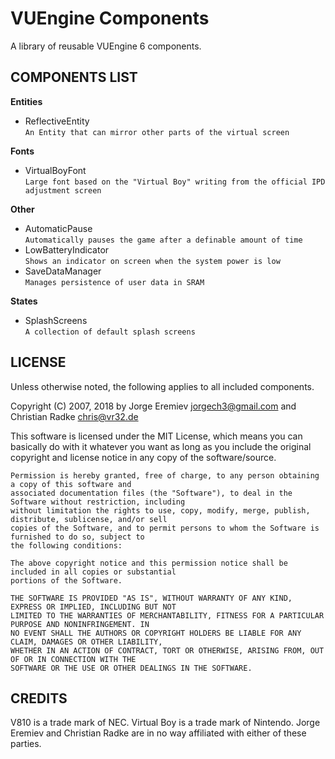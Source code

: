 VUEngine Components
===================

A library of reusable VUEngine 6 components.


COMPONENTS LIST
---------------

**Entities**

- ReflectiveEntity  
  `An Entity that can mirror other parts of the virtual screen`

**Fonts**

- VirtualBoyFont  
  `Large font based on the "Virtual Boy" writing from the official IPD adjustment screen`

**Other**

- AutomaticPause  
  `Automatically pauses the game after a definable amount of time`
- LowBatteryIndicator  
  `Shows an indicator on screen when the system power is low`
- SaveDataManager  
  `Manages persistence of user data in SRAM`

**States**

- SplashScreens  
  `A collection of default splash screens`


LICENSE
-------

Unless otherwise noted, the following applies to all included components.

Copyright (C) 2007, 2018 by Jorge Eremiev <jorgech3@gmail.com> and Christian Radke <chris@vr32.de>

This software is licensed under the MIT License, which means you can basically do with it whatever you 
want as long as you include the original copyright and license notice in any copy of the software/source. 

	Permission is hereby granted, free of charge, to any person obtaining a copy of this software and
	associated documentation files (the "Software"), to deal in the Software without restriction, including
	without limitation the rights to use, copy, modify, merge, publish, distribute, sublicense, and/or sell
	copies of the Software, and to permit persons to whom the Software is furnished to do so, subject to
	the following conditions:
	
	The above copyright notice and this permission notice shall be included in all copies or substantial
	portions of the Software.
	
	THE SOFTWARE IS PROVIDED "AS IS", WITHOUT WARRANTY OF ANY KIND, EXPRESS OR IMPLIED, INCLUDING BUT NOT
	LIMITED TO THE WARRANTIES OF MERCHANTABILITY, FITNESS FOR A PARTICULAR PURPOSE AND NONINFRINGEMENT. IN
	NO EVENT SHALL THE AUTHORS OR COPYRIGHT HOLDERS BE LIABLE FOR ANY CLAIM, DAMAGES OR OTHER LIABILITY,
	WHETHER IN AN ACTION OF CONTRACT, TORT OR OTHERWISE, ARISING FROM, OUT OF OR IN CONNECTION WITH THE
	SOFTWARE OR THE USE OR OTHER DEALINGS IN THE SOFTWARE.


CREDITS
-------

V810 is a trade mark of NEC. Virtual Boy is a trade mark of Nintendo. 
Jorge Eremiev and Christian Radke are in no way affiliated with either of these parties.
